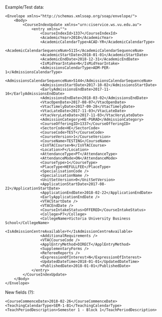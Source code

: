 Example/Test data:

    <Envelope xmlns="http://schemas.xmlsoap.org/soap/envelope/">
        <Body>
            <CourseIndexUpdate xmlns="urn:ciservice.ws.vu.edu.au">
                <entry xmlns="">
                    <CourseIndexId>1337</CourseIndexId>
                    <AcademicYear>2018</AcademicYear>
                    <AcademicCalendarType>ACAD-YR</AcademicCalendarType>
                    <AcademicCalendarSequenceNum>5115</AcademicCalendarSequenceNum>
                    <AcademicStartDate>2018-01-01</AcademicStartDate>
                    <AcademicEndDate>2018-12-31</AcademicEndDate>
                    <IsMidYearIntake>N</IsMidYearIntake>
                    <AdmissionsCalendarType>ADM-PER-1</AdmissionsCalendarType>
                    <AdmissionsCalendarSequenceNum>5144</AdmissionsCalendarSequenceNum>
                    <AdmissionsStartDate>2017-10-02</AdmissionsStartDate>
                    <EarlyAdmissionsEndDate>2017-11-16</EarlyAdmissionsEndDate>
                    <AdmissionsEndDate>2018-03-02</AdmissionsEndDate>
                    <VtacOpenDate>2017-08-07</VtacOpenDate>
                    <VtacTimelyDate>2017-09-28</VtacTimelyDate>
                    <VtacLateDate>2017-11-03</VtacLateDate>
                    <VtacVeryLateDate>2017-11-03</VtacVeryLateDate>
                    <AdmissionCategory>HE-PGRAD</AdmissionCategory>
                    <CourseOfferingID>1337</CourseOfferingID>
                    <SectorCode>HE</SectorCode>
                    <CourseCode>TEST</CourseCode>
                    <CourseVersion>1</CourseVersion>
                    <CourseName>TESTING</CourseName>
                    <IsVTACCourse>N</IsVTACCourse>
                    <Location>F</Location>
                    <AttendanceType>PT</AttendanceType>
                    <AttendanceMode>ON</AttendanceMode>
                    <CourseType>1</CourseType>
                    <PlaceType>HEFULLFEE</PlaceType>
                    <SpecialisationCode />
                    <SpecialisationName />
                    <UnitSetVersion>0</UnitSetVersion>
                    <ApplicationStartDate>2017-08-22</ApplicationStartDate>
                    <ApplicationEndDate>2018-02-22</ApplicationEndDate>
                    <EarlyApplicationEndDate />
                    <VTACStartDate />
                    <VTACEndDate />
                    <CourseIntakeStatus>OFFERED</CourseIntakeStatus>
                    <College>P7</College>
                    <CollegeName>Victoria University Business School</CollegeName>
                    <IsAdmissionCentreAvailable>Y</IsAdmissionCentreAvailable>
                    <AdditionalRequirements />
                    <VTACCourseCode />
                    <ApplEntryMethod>DIRECT</ApplEntryMethod>
                    <SupplementaryForms />
                    <RefereeReports />
                    <ExpressionOfInterest>N</ExpressionOfInterest>
                    <UpdatedDateTime>2018-01-01</UpdatedDateTime>
                    <PublishedDate>2018-01-01</PublishedDate>
                </entry>
            </CourseIndexUpdate>
        </Body>
    </Envelope>


New fields (?):

    <CourseCommenceDate>2018-02-26</CourseCommenceDate>
    <TeachingCalendarType>SEM-1-B1</TeachingCalendarType>
    <TeachPeriodDescription>Semester 1 - Block 1</TeachPeriodDescription>